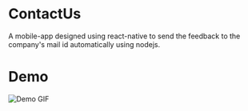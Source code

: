 # ContactUs
A mobile-app designed using react-native to send the feedback to the company's mail id automatically using nodejs.

# Demo
![Demo GIF](https://github.com/muskankhedia/ContactUs/blob/master/ezgif.com-video-to-gif.gif)
